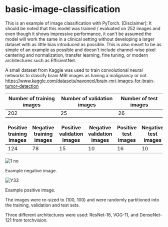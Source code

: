 # basic-image-classification

This is an example of image classification with PyTorch. 
[Disclaimer]: It should be noted that this model was trained / evaluated on 252 images and even though it shows impressive performance, it can't be assumed the model will work the same in a clinical setting without developing a larger dataset with as little bias introduced as possible. This is also meant to be as simple of an example as possible and doesn't include channel-wise pixel centering and normalization, transfer learning, fine tuning, or modern architectures such as EfficientNet.

A small dataset from Kaggle was used to train convolutional neural networks to classify brain MRI images as having a malignancy or not. 
https://www.kaggle.com/datasets/navoneel/brain-mri-images-for-brain-tumor-detection

| Number of training images  | Number of validation images | Number of test images |
| -------------------------- | --------------------------- | --------------------- |
| 202                        | 25                          | 26                    |

| Positive training images  | Negative training images | Positive validation images | Negative validation images | Positive test images | Negative test images |
| ------------------------- | ------------------------ | -------------------------- | -------------------------- | -------------------- | -------------------- |
| 124                       | 78                       | 15                         | 10                         | 16                   | 10                   |

![1 no](https://user-images.githubusercontent.com/118086192/215293784-508ed065-5553-4983-a4b2-bc7fe4d867bc.jpeg)


Example negative image.

![Y33](https://user-images.githubusercontent.com/118086192/215293814-cfaf96e0-ead9-4a5d-b550-2102e56fddd3.jpg)


Example positive image.

The images were re-sized to (100, 100) and were randomly partitioned into the training, validation and test sets.

Three different architectures were used: ResNet-18, VGG-11, and DenseNet-121 from torchvision.
